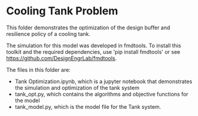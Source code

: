 # Cooling Tank Problem

This folder demonstrates the optimization of the design buffer and resilience policy of a cooling tank. 

The simulation for this model was developed in fmdtools. To install this toolkit and the required dependencies, use 'pip install fmdtools' or see https://github.com/DesignEngrLab/fmdtools.

The files in this folder are:
- Tank Optimization.ipynb, which is a jupyter notebook that demonstrates the simulation and optimization of the tank system
- tank_opt.py, which contains the algorithms and objective functions for the model
- tank_model.py, which is the model file for the Tank system.

